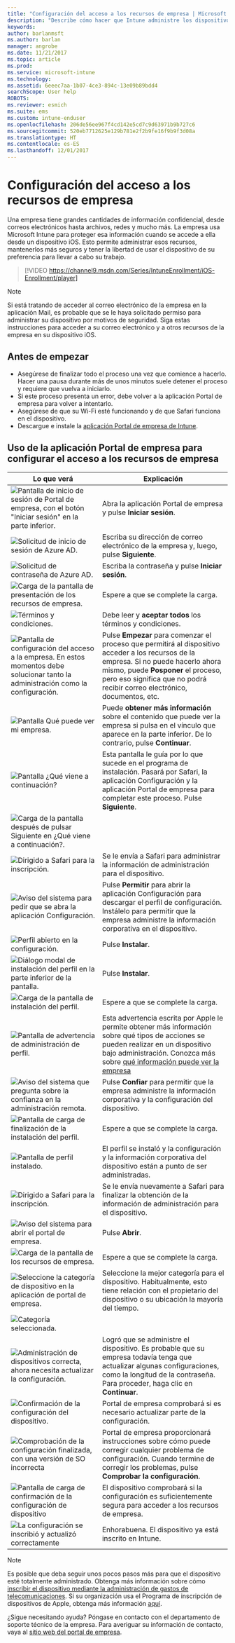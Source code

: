 ```yaml
---
title: "Configuración del acceso a los recursos de empresa | Microsoft Docs"
description: "Describe cómo hacer que Intune administre los dispositivos iOS"
keywords: 
author: barlanmsft
ms.author: barlan
manager: angrobe
ms.date: 11/21/2017
ms.topic: article
ms.prod: 
ms.service: microsoft-intune
ms.technology: 
ms.assetid: 6eeec7aa-1b07-4ce3-894c-13e09b89bdd4
searchScope: User help
ROBOTS: 
ms.reviewer: esmich
ms.suite: ems
ms.custom: intune-enduser
ms.openlocfilehash: 206de56ee967f4cd142e5cd7c9d63971b9b727c6
ms.sourcegitcommit: 520eb7712625e129b781e2f2b9fe16f9b9f3d08a
ms.translationtype: HT
ms.contentlocale: es-ES
ms.lasthandoff: 12/01/2017
---
```

# <a name="set-up-access-to-your-company-resources"></a>Configuración del acceso a los recursos de empresa

Una empresa tiene grandes cantidades de información confidencial, desde correos electrónicos hasta archivos, redes y mucho más. La empresa usa Microsoft Intune para proteger esa información cuando se accede a ella desde un dispositivo iOS. Esto permite administrar esos recursos, mantenerlos más seguros y tener la libertad de usar el dispositivo de su preferencia para llevar a cabo su trabajo.

> [!VIDEO https://channel9.msdn.com/Series/IntuneEnrollment/iOS-Enrollment/player]

> [!NOTE]
> Si está tratando de acceder al correo electrónico de la empresa en la aplicación Mail, es probable que se le haya solicitado permiso para administrar su dispositivo por motivos de seguridad. Siga estas instrucciones para acceder a su correo electrónico y a otros recursos de la empresa en su dispositivo iOS.

## <a name="before-you-start"></a>Antes de empezar

- Asegúrese de finalizar todo el proceso una vez que comience a hacerlo. Hacer una pausa durante más de unos minutos suele detener el proceso y requiere que vuelva a iniciarlo.
- Si este proceso presenta un error, debe volver a la aplicación Portal de empresa para volver a intentarlo.
- Asegúrese de que su Wi-Fi esté funcionando y de que Safari funciona en el dispositivo.
- Descargue e instale la [aplicación Portal de empresa de Intune](install-and-sign-in-to-the-intune-company-portal-app-ios.md).


## <a name="using-the-company-portal-app-to-set-up-access-to-company-resources"></a>Uso de la aplicación Portal de empresa para configurar el acceso a los recursos de empresa

|Lo que verá|Explicación|
|---|---|
|![Pantalla de inicio de sesión de Portal de empresa, con el botón "Iniciar sesión" en la parte inferior.](./media/ios-0-cp-enroll-1711.png)|Abra la aplicación Portal de empresa y pulse **Iniciar sesión**.|
|![Solicitud de inicio de sesión de Azure AD.](./media/ios-0a-cp-enroll-1711.png)|Escriba su dirección de correo electrónico de la empresa y, luego, pulse **Siguiente**.|
|![Solicitud de contraseña de Azure AD.](./media/ios-0b-cp-enroll-1711.png)|Escriba la contraseña y pulse **Iniciar sesión**.|
|![Carga de la pantalla de presentación de los recursos de empresa.](./media/ios-1-cp-enroll-1711.png)|Espere a que se complete la carga.|
|![Términos y condiciones.](./media/ios-2-cp-enroll-1711.png)|Debe leer y **aceptar todos** los términos y condiciones.|
|![Pantalla de configuración del acceso a la empresa. En estos momentos debe solucionar tanto la administración como la configuración.](./media/ios-3-cp-enroll-1711.png)|Pulse **Empezar** para comenzar el proceso que permitirá al dispositivo acceder a los recursos de la empresa. Si no puede hacerlo ahora mismo, puede **Posponer** el proceso, pero eso significa que no podrá recibir correo electrónico, documentos, etc.|
|![Pantalla Qué puede ver mi empresa.](./media/ios-4-cp-enroll-1711.png)|Puede **obtener más información** sobre el contenido que puede ver la empresa si pulsa en el vínculo que aparece en la parte inferior. De lo contrario, pulse **Continuar**.|
|![Pantalla ¿Qué viene a continuación?](./media/ios-5-cp-enroll-1711.png)|Esta pantalla le guía por lo que sucede en el programa de instalación. Pasará por Safari, la aplicación Configuración y la aplicación Portal de empresa para completar este proceso. Pulse **Siguiente**.|
|![Carga de la pantalla después de pulsar Siguiente en ¿Qué viene a continuación?.](./media/ios-6-cp-enroll-1711.png)||
|![Dirigido a Safari para la inscripción.](./media/ios-7-cp-enroll-1711.png)|Se le envía a Safari para administrar la información de administración para el dispositivo.|
|![Aviso del sistema para pedir que se abra la aplicación Configuración.](./media/ios-8-cp-enroll-1711.png)|Pulse **Permitir** para abrir la aplicación Configuración para descargar el perfil de configuración. Instálelo para permitir que la empresa administre la información corporativa en el dispositivo.|
|![Perfil abierto en la configuración.](./media/ios-9-cp-enroll-1711.png)|Pulse **Instalar**.|
|![Diálogo modal de instalación del perfil en la parte inferior de la pantalla.](./media/ios-10-cp-enroll-1711.png)|Pulse **Instalar**.|
|![Carga de la pantalla de instalación del perfil.](./media/ios-11-cp-enroll-1711.png)|Espere a que se complete la carga.|
|![Pantalla de advertencia de administración de perfil.](./media/ios-12-cp-enroll-1711.png)|Esta advertencia escrita por Apple le permite obtener más información sobre qué tipos de acciones se pueden realizar en un dispositivo bajo administración. Conozca más sobre [qué información puede ver la empresa](what-info-can-your-company-see-when-you-enroll-your-device-in-intune.md)|
|![Aviso del sistema que pregunta sobre la confianza en la administración remota.](./media/ios-13-cp-enroll-1711.png)|Pulse **Confiar** para permitir que la empresa administre la información corporativa y la configuración del dispositivo.|
|![Pantalla de carga de finalización de la instalación del perfil.](./media/ios-14-cp-enroll-1711.png)|Espere a que se complete la carga.|
|![Pantalla de perfil instalado.](./media/ios-15-cp-enroll-1711.png)|El perfil se instaló y la configuración y la información corporativa del dispositivo están a punto de ser administradas.|
|![Dirigido a Safari para la inscripción.](./media/ios-16-cp-enroll-1711.png)|Se le envía nuevamente a Safari para finalizar la obtención de la información de administración para el dispositivo. |
|![Aviso del sistema para abrir el portal de empresa.](./media/ios-17-cp-enroll-1711.png)|Pulse **Abrir**.|
|![Carga de la pantalla de los recursos de empresa.](./media/ios-18-cp-enroll-1711.png)|Espere a que se complete la carga.|
|![Seleccione la categoría de dispositivo en la aplicación de portal de empresa.](./media/ios-19-cp-enroll-1711.png)|Seleccione la mejor categoría para el dispositivo. Habitualmente, esto tiene relación con el propietario del dispositivo o su ubicación la mayoría del tiempo.|
|![Categoría seleccionada.](./media/ios-20-cp-enroll-1711.png)||
|![Administración de dispositivos correcta, ahora necesita actualizar la configuración.](./media/ios-21-cp-enroll-1711.png)|Logró que se administre el dispositivo. Es probable que su empresa todavía tenga que actualizar algunas configuraciones, como la longitud de la contraseña. Para proceder, haga clic en **Continuar**.|
|![Confirmación de la configuración del dispositivo.](./media/ios-22-cp-enroll-1711.png)|Portal de empresa comprobará si es necesario actualizar parte de la configuración.|
|![Comprobación de la configuración finalizada, con una versión de SO incorrecta](./media/ios-23-cp-enroll-1711.png)|Portal de empresa proporcionará instrucciones sobre cómo puede corregir cualquier problema de configuración. Cuando termine de corregir los problemas, pulse **Comprobar la configuración**.|
|![Pantalla de carga de confirmación de la configuración de dispositivo](./media/ios-24-cp-enroll-1711.png)|El dispositivo comprobará si la configuración es suficientemente segura para acceder a los recursos de empresa.|
|![La configuración se inscribió y actualizó correctamente](./media/ios-25-cp-enroll-1711.png)|Enhorabuena. El dispositivo ya está inscrito en Intune.|

> [!Note]
> Es posible que deba seguir unos pocos pasos más para que el dispositivo esté totalmente administrado. Obtenga más información sobre cómo [inscribir el dispositivo mediante la administración de gastos de telecomunicaciones](enroll-your-device-with-telecom-expense-management-ios.md). Si su organización usa el Programa de inscripción de dispositivos de Apple, obtenga más información [aquí](enroll-your-device-dep-ios.md).

¿Sigue necesitando ayuda? Póngase en contacto con el departamento de soporte técnico de la empresa. Para averiguar su información de contacto, vaya al [sitio web del portal de empresa](https://portal.manage.microsoft.com).
